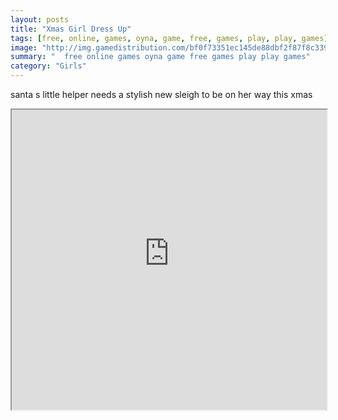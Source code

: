 ```yaml
---
layout: posts
title: "Xmas Girl Dress Up"
tags: [free, online, games, oyna, game, free, games, play, play, games]
image: "http://img.gamedistribution.com/bf0f73351ec145de88dbf2f87f8c339a.jpg"
summary: "  free online games oyna game free games play play games"
category: "Girls"
---
```


santa s little helper needs a stylish new sleigh to be on her way this xmas

<iframe width="100%" height="480px;" src="http://flash.gamedistribution.com?game=bf0f73351ec145de88dbf2f87f8c339a"></iframe>